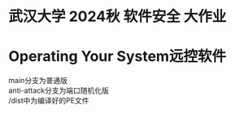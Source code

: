 # 武汉大学 2024秋 软件安全 大作业 
# Operating Your System远控软件
main分支为普通版  
anti-attack分支为端口随机化版  
/dist中为编译好的PE文件